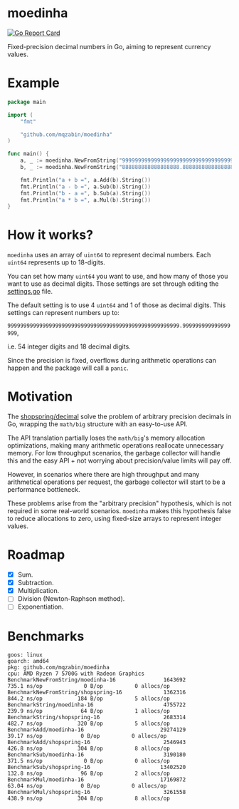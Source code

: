 # moedinha

[![Go Report Card](https://goreportcard.com/badge/github.com/mqzabin/moedinha)](https://goreportcard.com/report/github.com/mqzabin/moedinha)

Fixed-precision decimal numbers in Go, aiming to represent currency values.

# Example

```go
package main

import (
	"fmt"

	"github.com/mqzabin/moedinha"
)

func main() {
	a, _ := moedinha.NewFromString("999999999999999999999999999999999999.999999999999999999")
	b, _ := moedinha.NewFromString("888888888888888888.888888888888888888")

	fmt.Println("a + b =", a.Add(b).String())
	fmt.Println("a - b =", a.Sub(b).String())
	fmt.Println("b - a =", b.Sub(a).String())
	fmt.Println("a * b =", a.Mul(b).String())
}
```

# How it works?

`moedinha` uses an array of `uint64` to represent decimal numbers. Each `uint64` represents up to 18-digits.

You can set how many `uint64` you want to use, and how many of those you want to use as decimal digits. Those settings are
set through editing the [settings.go](./settings.go) file.

The default setting is to use 4 `uint64` and 1 of those as decimal digits. This settings can represent numbers up to:

`999999999999999999999999999999999999999999999999999999.999999999999999999`,

i.e. 54 integer digits and 18 decimal digits.

Since the precision is fixed, overflows during arithmetic operations can happen and the package will call a `panic`.


# Motivation
The [shopspring/decimal](https://github.com/shopspring/decimal) solve the problem of arbitrary precision decimals in Go,
wrapping the `math/big` structure with an easy-to-use API.

The API translation partially loses the `math/big`'s memory allocation optimizations, making many arithmetic operations 
reallocate unnecessary memory. For low throughput scenarios, the garbage collector will handle this and the easy API + 
not worrying about precision/value limits will pay off.

However, in scenarios where there are high throughput and many arithmetical operations per request, the garbage collector
will start to be a performance bottleneck.

These problems arise from the "arbitrary precision" hypothesis, which is not required in some real-world scenarios.
`moedinha` makes this hypothesis false to reduce allocations to zero, using fixed-size arrays to represent integer values.

# Roadmap
- [X] Sum.
- [X] Subtraction.
- [X] Multiplication.
- [ ] Division (Newton-Raphson method).
- [ ] Exponentiation.

# Benchmarks
```
goos: linux
goarch: amd64
pkg: github.com/mqzabin/moedinha
cpu: AMD Ryzen 7 5700G with Radeon Graphics         
BenchmarkNewFromString/moedinha-16               1643692               735.1 ns/op             0 B/op          0 allocs/op
BenchmarkNewFromString/shopspring-16             1362316               844.2 ns/op           184 B/op          5 allocs/op
BenchmarkString/moedinha-16                      4755722               239.9 ns/op            64 B/op          1 allocs/op
BenchmarkString/shopspring-16                    2683314               482.7 ns/op           320 B/op          5 allocs/op
BenchmarkAdd/moedinha-16                        29274129                39.17 ns/op            0 B/op          0 allocs/op
BenchmarkAdd/shopspring-16                       2546943               426.8 ns/op           304 B/op          8 allocs/op
BenchmarkSub/moedinha-16                         3190180               371.5 ns/op             0 B/op          0 allocs/op
BenchmarkSub/shopspring-16                      13402520               132.8 ns/op            96 B/op          2 allocs/op
BenchmarkMul/moedinha-16                        17169872                63.04 ns/op            0 B/op          0 allocs/op
BenchmarkMul/shopspring-16                       3261558               438.9 ns/op           304 B/op          8 allocs/op

```